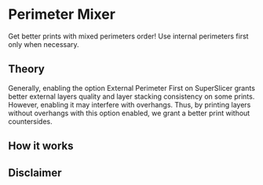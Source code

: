 # Perimeter Mixer
Get better prints with mixed perimeters order! Use internal perimeters first only when necessary.

## Theory
Generally, enabling the option External Perimeter First on SuperSlicer grants better external layers quality and layer stacking consistency on some prints. However, enabling it may interfere with overhangs. Thus, by printing layers without overhangs with this option enabled, we grant a better print without countersides.
## How it works

## Disclaimer
